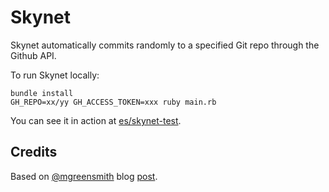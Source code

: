 # Skynet

Skynet automatically commits randomly to a specified Git repo through the Github API.

To run Skynet locally:

```
bundle install
GH_REPO=xx/yy GH_ACCESS_TOKEN=xxx ruby main.rb
```

You can see it in action at [es/skynet-test](https://github.com/es/skynet-test).

## Credits

Based on [@mgreensmith](https://github.com/mgreensmith) blog [post](http://mattgreensmith.net/2013/08/08/commit-directly-to-github-via-api-with-octokit/).
